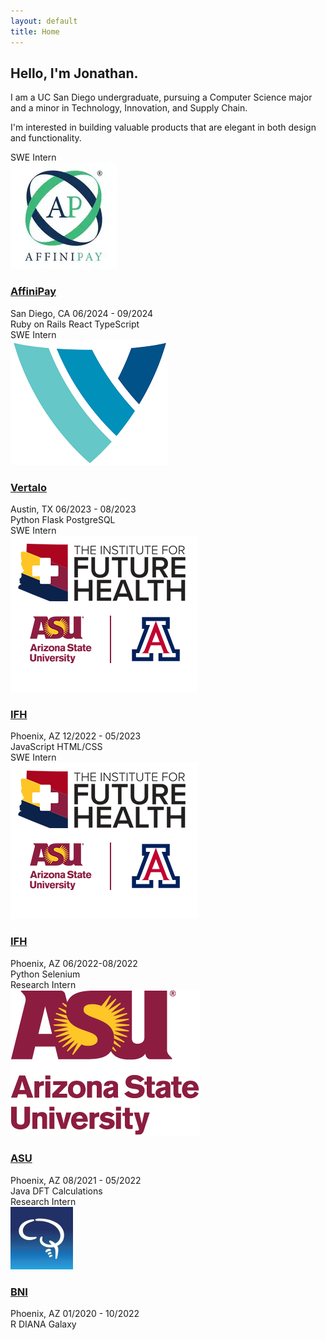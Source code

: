 ```yaml
---
layout: default
title: Home
---
```

<div class="home-content">
    <h2 class="mb-3">Hello, I'm Jonathan.</h2>
    <p>I am a UC San Diego undergraduate, pursuing a Computer Science major and a minor in Technology, Innovation, and Supply Chain.</p>
    <p>I'm interested in building valuable products that are elegant in both design and functionality.</p>
</div>

<div class="api-blocks">
    <div class="row">
        <div class="col-md-4 mb-4">
            <div class="api-block">
                <div class="api-category">SWE Intern</div>
                <div class="api-content">
                    <img src="assets/images/affinipay.png" alt="Affinipay" class="api-icon">
                    <h3><a href="https://www.affinipay.com" target="_blank">AffiniPay</a></h3>
                    <div class="api-meta">
                        <span>San Diego, CA</span>
                        <span>06/2024 - 09/2024</span>
                    </div>
                    <div class="api-stats">
                        <span>Ruby on Rails</span>
                        <span>React</span>
                        <span>TypeScript</span>
                    </div>
                </div>
            </div>
        </div>
        <div class="col-md-4 mb-4">
            <div class="api-block">
                <div class="api-category">SWE Intern </div>
                <div class="api-content">
                    <img src="assets/images/vertalo.png" alt="LinkedIn" class="api-icon">
                    <h3><a href="https://www.vertalo.com" target="_blank">Vertalo</a></h3>
                    <div class="api-meta">
                        <span>Austin, TX</span>
                        <span>06/2023 - 08/2023</span>
                    </div>
                    <div class="api-stats">
                        <span>Python</span>
                        <span>Flask</span>
                        <span>PostgreSQL</span>
                    </div>
                </div>
            </div>
        </div>
        <div class="col-md-4 mb-4">
            <div class="api-block">
                <div class="api-category">SWE Intern</div>
                <div class="api-content">
                    <img src="assets/images/ifh.png" alt="Instagram" class="api-icon">
                    <h3><a href="https://theifh.org" target="_blank">IFH</a></h3>
                    <div class="api-meta">
                        <span>Phoenix, AZ</span>
                        <span>12/2022 - 05/2023</span>
                    </div>
                    <div class="api-stats">
                        <span>JavaScript</span>
                        <span>HTML/CSS</span>
                    </div>
                </div>
            </div>
        </div>
    </div>
    <!-- Next row -->
     <div class="row">
        <div class="col-md-4 mb-4">
            <div class="api-block">
                <div class="api-category">SWE Intern</div>
                <div class="api-content">
                    <img src="assets/images/ifh.png" alt="Amazon" class="api-icon">
                    <h3><a href="https://theifh.org" target="_blank">IFH</a></h3>
                    <div class="api-meta">
                        <span>Phoenix, AZ</span>
                        <span>06/2022-08/2022</span>
                    </div>
                    <div class="api-stats">
                        <span>Python</span>
                        <span>Selenium</span>
                    </div>
                </div>
            </div>
        </div>
        <div class="col-md-4 mb-4">
            <div class="api-block">
                <div class="api-category">Research Intern</div>
                <div class="api-content">
                    <img src="assets/images/asu.png" alt="LinkedIn" class="api-icon">
                    <h3><a href="https://faculty.engineering.asu.edu/zhuang/" target="_blank">ASU</a></h3>
                    <div class="api-meta">
                        <span>Phoenix, AZ</span>
                        <span>08/2021 - 05/2022</span>
                    </div>
                    <div class="api-stats">
                        <span>Java</span>
                        <span>DFT Calculations</span>
                    </div>
                </div>
            </div>
        </div>
        <div class="col-md-4 mb-4">
            <div class="api-block">
                <div class="api-category">Research Intern </div>
                <div class="api-content">
                    <img src="assets/images/barrow.png" alt="Instagram" class="api-icon">
                    <h3><a href="https://www.barrowneuro.org/for-physicians-researchers/research/research-programs-labs/neurodegenerative-disease/mufson-laboratory/" target="_blank">BNI</a></h3>
                    <div class="api-meta">
                        <span>Phoenix, AZ</span>
                        <span>01/2020 - 10/2022</span>
                    </div>
                    <div class="api-stats">
                        <span>R</span>
                        <span>DIANA</span>
                        <span>Galaxy</span>
                    </div>
                </div>
            </div>
        </div>
    </div>
</div>